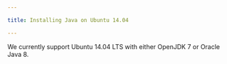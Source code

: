 ```yaml
---

title: Installing Java on Ubuntu 14.04

---
```


We currently support Ubuntu 14.04 LTS with either OpenJDK 7 or Oracle Java 8.
